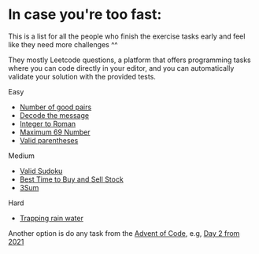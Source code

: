 # In case you're too fast:

This is a list for all the people who finish the exercise tasks early and feel like they need more challenges ^^

They mostly Leetcode questions, a platform that offers programming tasks where you can code directly in your editor, and you can automatically validate your solution with the provided tests.

Easy
- [Number of good pairs](https://leetcode.com/problems/number-of-good-pairs/)
- [Decode the message](https://leetcode.com/problems/decode-the-message/)
- [Integer to Roman](https://leetcode.com/problems/integer-to-roman/)
- [Maximum 69 Number](https://leetcode.com/problems/maximum-69-number)
- [Valid parentheses](https://leetcode.com/problems/valid-parentheses/)

Medium
- [Valid Sudoku](https://leetcode.com/problems/valid-sudoku/)
- [Best Time to Buy and Sell Stock](https://leetcode.com/problems/best-time-to-buy-and-sell-stock-ii/)
- [3Sum](https://leetcode.com/problems/3sum/)

Hard
- [Trapping rain water](https://leetcode.com/problems/trapping-rain-water/)


Another option is do any task from the [Advent of Code](https://adventofcode.com/), e.g, [Day 2 from 2021](https://adventofcode.com/2021/day/2)